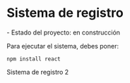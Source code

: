 <h1>Sistema de registro</h1>
- Estado del proyecto: en construcción

Para ejecutar el sistema, debes poner:

```npm install react```

Sistema de registro 2
